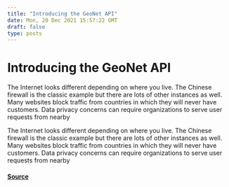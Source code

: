 ```yaml
---
title: "Introducing the GeoNet API"
date: Mon, 20 Dec 2021 15:57:22 GMT
draft: false
type: posts
---
```

# Introducing the GeoNet API





The Internet looks different depending on where you live. The Chinese firewall is the classic example but there are lots of other instances as well. Many websites block traffic from countries in which they will never have customers. Data privacy concerns can require organizations to serve user requests from nearby

The Internet looks different depending on where you live. The Chinese firewall is the classic example but there are lots of other instances as well. Many websites block traffic from countries in which they will never have customers. Data privacy concerns can require organizations to serve user requests from nearby

#### [Source](https://blog.shodan.io/introducing-the-geonet-api-2/)

